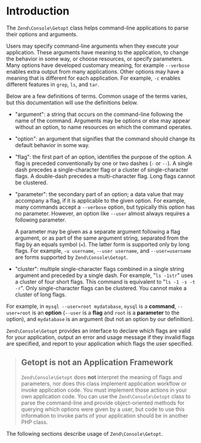# Introduction

The `Zend\Console\Getopt` class helps command-line applications to parse their
options and arguments.

Users may specify command-line arguments when they execute your application. These arguments have
meaning to the application, to change the behavior in some way, or choose resources, or specify
parameters. Many options have developed customary meaning, for example `--verbose` enables extra
output from many applications. Other options may have a meaning that is different for each
application. For example, `-c` enables different features in `grep`, `ls`, and `tar`.

Below are a few definitions of terms. Common usage of the terms varies, but this documentation will
use the definitions below.

- "argument": a string that occurs on the command-line following the name of the
  command. Arguments may be options or else may appear without an option, to
  name resources on which the command operates.
- "option": an argument that signifies that the command should change its
  default behavior in some way.
- "flag": the first part of an option, identifies the purpose of the option. A
  flag is preceded conventionally by one or two dashes (`-` or `--`). A single
  dash precedes a single-character flag or a cluster of single-character flags.
  A double-dash precedes a multi-character flag. Long flags cannot be clustered.
- "parameter": the secondary part of an option; a data value that may accompany
  a flag, if it is applicable to the given option. For example, many commands
  accept a `--verbose` option, but typically this option has no parameter.
  However, an option like `--user` almost always requires a following parameter.

  A parameter may be given as a separate argument following a flag argument, or
  as part of the same argument string, separated from the flag by an equals symbol
  (`=`). The latter form is supported only by long flags. For example, `-u
  username`, `--user username`, and `--user=username` are forms supported by
  `Zend\Console\Getopt`.
- "cluster": multiple single-character flags combined in a single string
  argument and preceded by a single dash. For example, "`ls -1str`" uses a
  cluster of four short flags. This command is equivalent to "`ls -1 -s -t -r`".
  Only single-character flags can be clustered. You cannot make a cluster of
  long flags.

For example, in `mysql --user=root mydatabase`, `mysql` is a **command**,
`--user=root` is an **option** (`--user` is a **flag** and `root` is a
**parameter** to the option), and `mydatabase` is an argument (but not an option
by our definition).

`Zend\Console\Getopt` provides an interface to declare which flags are valid for
your application, output an error and usage message if they invalid flags are
specified, and report to your application which flags the user specified.

> ## Getopt is not an Application Framework
>
> `Zend\Console\Getopt` does **not** interpret the meaning of flags and
> parameters, nor does this class implement application workflow or invoke
> application code. You must implement those actions in your own application
> code. You can use the `Zend\Console\Getopt` class to parse the command-line
> and provide object-oriented methods for querying which options were given by a
> user, but code to use this information to invoke parts of your application
> should be in another PHP class.

The following sections describe usage of `Zend\Console\Getopt`.
